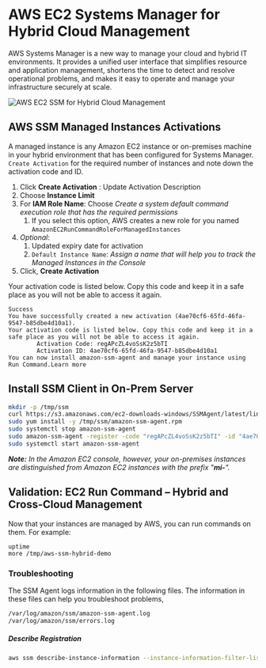 # AWS EC2 Systems Manager for Hybrid Cloud Management

AWS Systems Manager is a new way to manage your cloud and hybrid IT environments. It provides a unified user interface that simplifies resource and application management, shortens the time to detect and resolve operational problems, and makes it easy to operate and manage your infrastructure securely at scale.

![AWS EC2 SSM for Hybrid Cloud Management](https://raw.githubusercontent.com/miztiik/AWS-Demos/master/How-To/setup-ssm-hybrid-environment/images/AWS-SSM-On-Prem.png)

## AWS SSM Managed Instances Activations
A managed instance is any Amazon EC2 instance or on-premises machine in your hybrid environment that has been configured for Systems Manager. `Create Activation` for the required number of instances and note down the activation code and ID.
1. Click **Create Activation** : Update Activation Description
1. Choose **Instance Limit**
1. For **IAM Role Name**: Choose _Create a system default command execution role that has the required permissions_
   1. If you select this option, AWS creates a new role for you named `AmazonEC2RunCommandRoleForManagedInstances`
1. _Optional_: 
   1. Updated expiry date for activation
   1. `Default Instance Name`: _Assign a name that will help you to track the Managed Instances in the Console_
1. Click, **Create Activation**

Your activation code is listed below. Copy this code and keep it in a safe place as you will not be able to access it again.
```
Success
You have successfully created a new activation (4ae70cf6-65fd-46fa-9547-b85dbe4d10a1).
Your activation code is listed below. Copy this code and keep it in a safe place as you will not be able to access it again.
        Activation Code: regAPcZL4voSsK2z5bTI
        Activation ID: 4ae70cf6-65fd-46fa-9547-b85dbe4d10a1
You can now install amazon-ssm-agent and manage your instance using Run Command.Learn more
```

## Install SSM Client in On-Prem Server
```sh
mkdir -p /tmp/ssm
curl https://s3.amazonaws.com/ec2-downloads-windows/SSMAgent/latest/linux_amd64/amazon-ssm-agent.rpm -o /tmp/ssm/amazon-ssm-agent.rpm
sudo yum install -y /tmp/ssm/amazon-ssm-agent.rpm
sudo systemctl stop amazon-ssm-agent
sudo amazon-ssm-agent -register -code "regAPcZL4voSsK2z5bTI" -id "4ae70cf6-65fd-46fa-9547-b85dbe4d10a1" -region "ap-south-1" &
sudo systemctl start amazon-ssm-agent
```

_**Note:** In the Amazon EC2 console, however, your on-premises instances are distinguished from Amazon EC2 instances with the prefix "**mi-**"._

## Validation: EC2 Run Command – Hybrid and Cross-Cloud Management
Now that your instances are managed by AWS, you can run commands on them. For example:
```
uptime
more /tmp/aws-ssm-hybrid-demo
```

### Troubleshooting
The SSM Agent logs information in the following files. The information in these files can help you troubleshoot problems,
```sh
/var/log/amazon/ssm/amazon-ssm-agent.log
/var/log/amazon/ssm/errors.log
```

##### Describe Registration
```sh
aws ssm describe-instance-information --instance-information-filter-list key=InstanceIds,valueSet=mi-00722d1fcb2c55ef8
```
